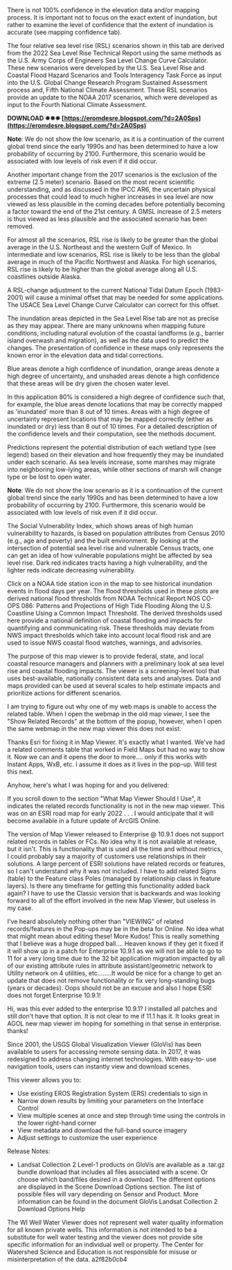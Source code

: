 
 
There is not 100% confidence in the elevation data and/or mapping process. It is important not to focus on the exact extent of inundation, but rather to examine the level of confidence that the extent of inundation is accurate (see mapping confidence tab).
 
The four relative sea level rise (RSL) scenarios shown in this tab are derived from the 2022 Sea Level Rise Technical Report using the same methods as the U.S. Army Corps of Engineers Sea Level Change Curve Calculator. These new scenarios were developed by the U.S. Sea Level Rise and Coastal Flood Hazard Scenarios and Tools Interagency Task Force as input into the U.S. Global Change Research Program Sustained Assessment process and, Fifth National Climate Assessment. These RSL scenarios provide an update to the NOAA 2017 scenarios, which were developed as input to the Fourth National Climate Assessment.
 
**DOWNLOAD ✵✵✵ [https://eromdesre.blogspot.com/?d=2A0Sps](https://eromdesre.blogspot.com/?d=2A0Sps)**


 
**Note**: We do not show the low scenario, as it is a continuation of the current global trend since the early 1990s and has been determined to have a low probability of occurring by 2100. Furthermore, this scenario would be associated with low levels of risk even if it did occur.
 
Another important change from the 2017 scenarios is the exclusion of the extreme (2.5 meter) scenario. Based on the most recent scientific understanding, and as discussed in the IPCC AR6, the uncertain physical processes that could lead to much higher increases in sea level are now viewed as less plausible in the coming decades before potentially becoming a factor toward the end of the 21st century. A GMSL increase of 2.5 meters is thus viewed as less plausible and the associated scenario has been removed.
 
For almost all the scenarios, RSL rise is likely to be greater than the global average in the U.S. Northeast and the western Gulf of Mexico. In intermediate and low scenarios, RSL rise is likely to be less than the global average in much of the Pacific Northwest and Alaska. For high scenarios, RSL rise is likely to be higher than the global average along all U.S. coastlines outside Alaska.
 
A RSL-change adjustment to the current National Tidal Datum Epoch (1983-2001) will cause a minimal offset that may be needed for some applications. The USACE Sea Level Change Curve Calculator can correct for this offset.
 
The inundation areas depicted in the Sea Level Rise tab are not as precise as they may appear. There are many unknowns when mapping future conditions, including natural evolution of the coastal landforms (e.g., barrier island overwash and migration), as well as the data used to predict the changes. The presentation of confidence in these maps only represents the known error in the elevation data and tidal corrections.

Blue areas denote a high confidence of inundation, orange areas denote a high degree of uncertainty, and unshaded areas denote a high confidence that these areas will be dry given the chosen water level.
 
In this application 80% is considered a high degree of confidence such that, for example, the blue areas denote locations that may be correctly mapped as 'inundated' more than 8 out of 10 times. Areas with a high degree of uncertainty represent locations that may be mapped correctly (either as inundated or dry) less than 8 out of 10 times. For a detailed description of the confidence levels and their computation, see the methods document.
 
Predictions represent the potential distribution of each wetland type (see legend) based on their elevation and how frequently they may be inundated under each scenario. As sea levels increase, some marshes may migrate into neighboring low-lying areas, while other sections of marsh will change type or be lost to open water.
 
**Note**: We do not show the low scenario as it is a continuation of the current global trend since the early 1990s and has been determined to have a low probability of occurring by 2100. Furthermore, this scenario would be associated with low levels of risk even if it did occur.
 
The Social Vulnerability Index, which shows areas of high human vulnerability to hazards, is based on population attributes from Census 2010 (e.g., age and poverty) and the built environment. By looking at the intersection of potential sea level rise and vulnerable Census tracts, one can get an idea of how vulnerable populations might be affected by sea level rise. Dark red indicates tracts having a high vulnerability, and the lighter reds indicate decreasing vulnerability.
 
Click on a NOAA tide station icon in the map to see historical inundation events in flood days per year. The flood thresholds used in these plots are derived national flood thresholds from NOAA Technical Report NOS CO-OPS 086: Patterns and Projections of High Tide Flooding Along the U.S. Coastline Using a Common Impact Threshold. The derived thresholds used here provide a national definition of coastal flooding and impacts for quantifying and communicating risk. These thresholds may deviate from NWS impact thresholds which take into account local flood risk and are used to issue NWS coastal flood watches, warnings, and advisories.
 
The purpose of this map viewer is to provide federal, state, and local coastal resource managers and planners with a preliminary look at sea level rise and coastal flooding impacts. The viewer is a screening-level tool that uses best-available, nationally consistent data sets and analyses. Data and maps provided can be used at several scales to help estimate impacts and prioritize actions for different scenarios.
 
I am trying to figure out why one of my web maps is unable to access the related table. When I open the webmap in the old map viewer, I see the "Show Related Records" at the bottom of the popup, however, when I open the same webmap in the new map viewer this does not exist.
 
Thanks Esri for fixing it in Map Viewer. It's exactly what I wanted. We've had a related comments table that worked in Field Maps but had no way to show it. Now we can and it opens the door to more.... only if this works with Instant Apps, WxB, etc. I assume it does as it lives in the pop-up. Will test this next.

Anyhow, here's what I was hoping for and you delivered:


 
If you scroll down to the section "What Map Viewer Should I Use", it indicates the related records functionality is not in the new map viewer. This was on an ESRI road map for early 2022 . . . I would anticipate that it will become available in a future update of ArcGIS Online.
 
The version of Map Viewer released to Enterprise @ 10.9.1 does not support related records in tables or FCs. No idea why it is not available at release, but it isn't. This is functionality that is used all the time and without metrics, I could probably say a majority of customers use relationships in their solutions. A large percent of ESRI solutions have related records or features, so I can't understand why it was not included. I have to add related Signs (table) to the Feature class Poles (managed by relationship class in feature layers). Is there any timeframe for getting this functionality added back again? I have to use the Classic version that is backwards and was looking forward to all of the effort involved in the new Map Viewer, but useless in my case.
 
I've heard absolutely nothing other than "VIEWING" of related records/features in the Pop-ups may be in the beta for Online. No idea what that might mean about editing these! More Kudos! This is really something that I believe was a huge dropped ball.... Heaven knows if they get it fixed if it will show up in a patch for Enterprise 10.9.1 as we will not be able to go to 11 for a very long time due to the 32 bit application migration impacted by all of our existing attribute rules in attribute assistant/geometric network to Utility network on 4 utilities, etc........It would be nice for a change to get an update that does not remove functionality or fix very long-standing bugs (years or decades). Oops should not be an excuse and also I hope ESRI does not forget Enterprise 10.9.1!
 
Hi, was this ever added to the enterprise 10.9.1? I installed all patches and still don't have that option. It is not clear to me if 11.1 has it. It looks great in AGOL new map viewer im hoping for something in that sense in enterprise. thanks!
 
Since 2001, the USGS Global Visualization Viewer (GloVis) has been available to users for accessing remote sensing data. In 2017, it was redesigned to address changing internet technologies. With easy-to- use navigation tools, users can instantly view and download scenes.
 
This viewer allows you to:

- Use existing EROS Registration System (ERS) credentials to sign in
- Narrow down results by limiting your parameters on the Interface Control
- View multiple scenes at once and step through time using the controls in the lower right-hand corner
- View metadata and download the full-band source imagery
- Adjust settings to customize the user experience

Release Notes:

- Landsat Collection 2 Level-1 products on GloVis are available as a .tar.gz bundle download that includes all files associated with a scene. Or choose which band/files desired in a download. The different options are displayed in the Scene Download Options section. The list of possible files will vary depending on Sensor and Product. More information can be found in the document GloVis Landsat Collection 2 Download Options Help

The WI Well Water Viewer does not represent well water quality information for all known private wells. This information is not intended to be a substitute for well water testing and the viewer does not provide site specific information for an individual well or property. The Center for Watershed Science and Education is not responsible for misuse or misinterpretation of the data.
 a2f82b0cb4
 
